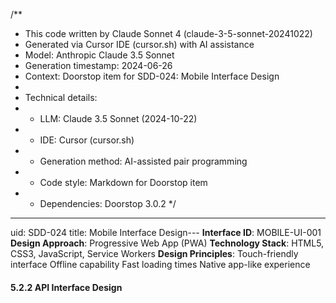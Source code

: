 /**
 * This code written by Claude Sonnet 4 (claude-3-5-sonnet-20241022)
 * Generated via Cursor IDE (cursor.sh) with AI assistance
 * Model: Anthropic Claude 3.5 Sonnet
 * Generation timestamp: 2024-06-26
 * Context: Doorstop item for SDD-024: Mobile Interface Design
 * 
 * Technical details:
 * - LLM: Claude 3.5 Sonnet (2024-10-22)
 * - IDE: Cursor (cursor.sh)
 * - Generation method: AI-assisted pair programming
 * - Code style: Markdown for Doorstop item
 * - Dependencies: Doorstop 3.0.2
 */
---
uid: SDD-024
title: Mobile Interface Design---
**Interface ID**: MOBILE-UI-001
**Design Approach**: Progressive Web App (PWA)
**Technology Stack**: HTML5, CSS3, JavaScript, Service Workers
**Design Principles**:
Touch-friendly interface
Offline capability
Fast loading times
Native app-like experience

#### 5.2.2 API Interface Design
